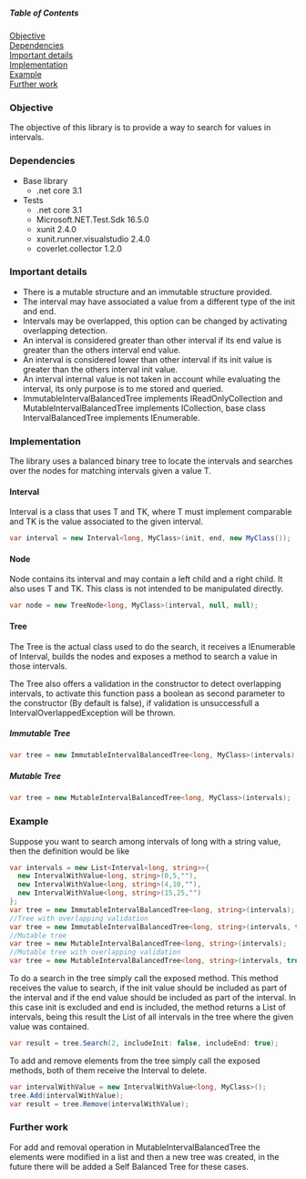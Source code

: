 ##### Table of Contents  
[Objective](#Objective)  
[Dependencies](#Dependencies)    
[Important details](#ImportantDetails)  
[Implementation](#Implementation)  
[Example](#Example)  
[Further work](#FurtherWork)  

### Objective  
The objective of this library is to provide a way to search for values in intervals.
### Dependencies
* Base library
    * .net core 3.1
* Tests
    * .net core 3.1
    * Microsoft.NET.Test.Sdk 16.5.0
    * xunit 2.4.0
    * xunit.runner.visualstudio 2.4.0
    * coverlet.collector 1.2.0
  <a name="ImportantDetails"/>
### Important details  
* There is a mutable structure and an immutable structure provided.
* The interval may have associated a value from a different type of the init and end.
* Intervals may be overlapped, this option can be changed by activating overlapping detection.
* An interval is considered greater than other interval if its end value is greater than the others interval end value.
* An interval is considered lower than other interval if its init value is greater than the others interval init value.
* An interval internal value is not taken in account while evaluating the interval, its only purpose is to me stored and queried.
* ImmutableIntervalBalancedTree implements IReadOnlyCollection and MutableIntervalBalancedTree implements ICollection, base class IntervalBalancedTree implements IEnumerable.
  
### Implementation  
The library uses a balanced binary tree to locate the intervals and searches over the nodes for matching intervals given a value T.
#### Interval
Interval is a class that uses T and TK, where T must implement comparable and TK is the value associated to the given interval.
```c#
var interval = new Interval<long, MyClass>(init, end, new MyClass());
```
#### Node
Node contains its interval and may contain a left child and a right child. It also uses T and TK. This class is not intended to be manipulated directly.
```c#
var node = new TreeNode<long, MyClass>(interval, null, null);
```
#### Tree
The Tree is the actual class used to do the search, it receives a IEnumerable of Interval, builds the nodes and exposes a method to search a value in those intervals.

The Tree also offers a validation in the constructor to detect overlapping intervals, to activate this function pass a boolean as second parameter to the constructor (By default is false), if validation is unsuccessfull a IntervalOverlappedException will be thrown.

##### Immutable Tree
```c#
var tree = new ImmutableIntervalBalancedTree<long, MyClass>(intervals);
``` 
##### Mutable Tree
```c#
var tree = new MutableIntervalBalancedTree<long, MyClass>(intervals);
``` 

### Example
Suppose you want to search among intervals of long with a string value, then the definition would be like
```c#
var intervals = new List<Interval<long, string>>{
  new IntervalWithValue<long, string>(0,5,""),
  new IntervalWithValue<long, string>(4,10,""),
  new IntervalWithValue<long, string>(15,25,"")
};
var tree = new ImmutableIntervalBalancedTree<long, string>(intervals);
//Tree with overlapping validation
var tree = new ImmutableIntervalBalancedTree<long, string>(intervals, true);
//Mutable tree
var tree = new MutableIntervalBalancedTree<long, string>(intervals);
//Mutable tree with overlapping validation
var tree = new MutableIntervalBalancedTree<long, string>(intervals, true);
```
To do a search in the tree simply call the exposed method. This method receives the value to search, if the init value should be included as part of the interval and if the end value should be included as part of the interval. In this case init is excluded and end is included, the method returns a List of intervals, being this result the List of all intervals in the tree where the given value was contained.
```c#
var result = tree.Search(2, includeInit: false, includeEnd: true);
```
To add and remove elements from the tree simply call the exposed methods, both of them receive the Interval to delete.
```c#
var intervalWithValue = new IntervalWithValue<long, MyClass>();
tree.Add(intervalWithValue);
var result = tree.Remove(intervalWithValue);
```

### Further work
For add and removal operation in MutableIntervalBalancedTree the elements were modified in a list and then a new tree was created, in the future there will be added a Self Balanced Tree for these cases. 